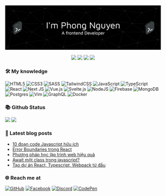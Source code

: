<p align="center">
  <img src="assets/header.png">
</p>

<p align="center">
  <img src="https://komarev.com/ghpvc/?username=napthedev">
  <img src="https://shields.io/github/stars/napthedev">
  <img src="https://img.shields.io/github/followers/napthedev">
  <img src="https://img.shields.io/static/v1?label=%F0%9F%8C%9F&message=Love%20coding&style=style=flat&color=red">
</p>

### 🛠 My knowledge

![HTML5](https://img.shields.io/badge/html5-%23E34F26.svg?style=flat-square&logo=html5&logoColor=white)
![CSS3](https://img.shields.io/badge/css3-%231572B6.svg?style=flat-square&logo=css3&logoColor=white)
![SASS](https://img.shields.io/badge/SASS-hotpink.svg?style=flat-square&logo=SASS&logoColor=white)
![TailwindCSS](https://img.shields.io/badge/tailwindcss-%2338B2AC.svg?style=flat-square&logo=tailwind-css&logoColor=white)
![JavaScript](https://img.shields.io/badge/javascript-%23323330.svg?style=flat-square&logo=javascript&logoColor=%23F7DF1E)
![TypeScript](https://img.shields.io/badge/typescript-%23007ACC.svg?style=flat-square&logo=typescript&logoColor=white)
![React](https://img.shields.io/badge/react-%2320232a.svg?style=flat-square&logo=react&logoColor=%2361DAFB)
![Next JS](https://img.shields.io/badge/Nextjs-black?style=flat-square&logo=next.js&logoColor=white)
![Vue.js](https://img.shields.io/badge/vuejs-%2335495e.svg?style=flat-square&logo=vuedotjs&logoColor=%234FC08D)
![Svelte.js](https://img.shields.io/badge/svelte-%23f1413d.svg?style=flat-square&logo=svelte&logoColor=white)
![NodeJS](https://img.shields.io/badge/node.js-6DA55F?style=flat-square&logo=node.js&logoColor=white)
![Firebase](https://img.shields.io/badge/firebase-%23039BE5.svg?style=flat-square&logo=firebase)
![MongoDB](https://img.shields.io/badge/MongoDB-%234ea94b.svg?style=flat-square&logo=mongodb&logoColor=white)
![Postgres](https://img.shields.io/badge/postgres-%23316192.svg?style=flat-square&logo=postgresql&logoColor=white)
![Vim](https://img.shields.io/badge/VIM-%2311AB00.svg?style=flat-square&logo=vim&logoColor=white)
![GraphQL](https://img.shields.io/badge/-GraphQL-E10098?style=flat-square&logo=graphql&logoColor=white)
![Docker](https://img.shields.io/badge/docker-%230db7ed.svg?style=flat-square&logo=docker&logoColor=white)

### 📚 Github Status

<p>
  <img src="https://github-readme-stats.vercel.app/api/top-langs/?username=napthedev&layout=compact&theme=tokyonight&langs_count=6" height="165">
  <img src="https://github-readme-stats.vercel.app/api?username=napthedev&show_icons=true&theme=tokyonight" height="165">
</p>

### 📖 Latest blog posts

<!-- start-blog-posts -->
- [10 đoạn code Javascript hữu ích](https://blog.napthedev.com/post/10-doan-code-javascript-huu-ich)
- [Error Boundaries trong React](https://blog.napthedev.com/post/error-boundaries-trong-react)
- [Phương pháp học lập trình web hiệu quả](https://blog.napthedev.com/post/phuong-phap-hoc-lap-trinh-web-hieu-qua)
- [Await một class trong javascript?](https://blog.napthedev.com/post/await-mot-class-trong-javascript)
- [Tạo dự án React, Typescript, Webpack từ đầu](https://blog.napthedev.com/post/tao-du-an-react-typescript-webpack-tu-dau)
<!-- end-blog-posts -->

### 🌐️ Reach me at

[![GitHub](https://img.shields.io/badge/github-%23121011.svg?style=for-the-badge&logo=github&logoColor=white)](https://github.com/napthedev)
[![Facebook](https://img.shields.io/badge/Facebook-%231877F2.svg?style=for-the-badge&logo=Facebook&logoColor=white)](https://www.facebook.com/napthedev)
[![Discord](https://img.shields.io/badge/Discord-%237289DA.svg?style=for-the-badge&logo=discord&logoColor=white)](https://discordapp.com/users/877882975855992852)
[![CodePen](https://img.shields.io/badge/CodePen-white?style=for-the-badge&logo=codepen&logoColor=black)](https://codepen.io/enaypi)

